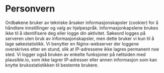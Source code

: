 # Personvern
Ordbøkene bruker av tekniske årsaker informasjonskapsler (cookier) for å håndtere innstillinger og valg av hjelpespråk. Informasjonkapslene brukes ikke til å identifisere deg eller logge din aktivitet. Søkeord logges på serveren uten bruk av informasjonskapsler, men dette bruker vi kun til å lage søkestatistikk. Vi benytter en Nginx-webserver der loggene overskrives etter en stund, slik at IP-adressene ikke lagres permanent noe sted. Vi logger også bruken av enkelte funksjoner på nettsiden med plausible.io, som ikke lagrer IP-adresser eller annen informasjon som kan knytte bruksstatistikken til bestemte brukere.